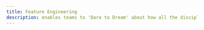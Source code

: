 ```yaml
---
title: Feature Engineering
description: enables teams to 'Dare to Dream' about how all the disciplines can resonate and shape the solution
---
```

